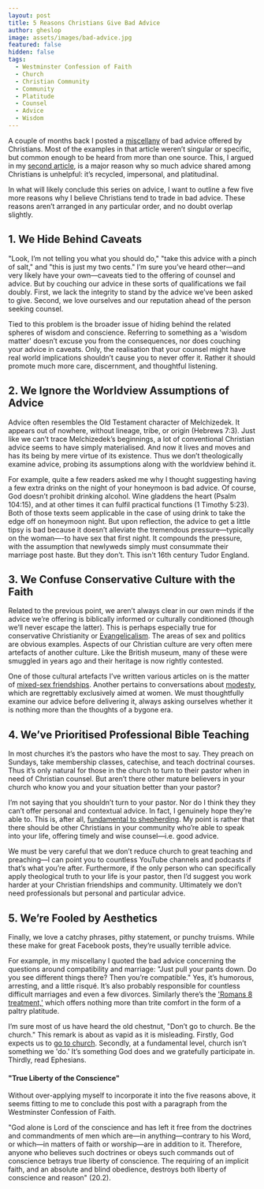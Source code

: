 ```yaml
---
layout: post
title: 5 Reasons Christians Give Bad Advice
author: gheslop
image: assets/images/bad-advice.jpg
featured: false
hidden: false
tags:
  - Westminster Confession of Faith
  - Church
  - Christian Community
  - Community
  - Platitude
  - Counsel
  - Advice
  - Wisdom
---
```

A couple of months back I posted a [miscellany](https://rekindle.co.za/content/2022-06-23-bad-advice "Bad Christian Advice") of bad advice offered by Christians. Most of the examples in that article weren’t singular or specific, but common enough to be heard from more than one source. This, I argued in my [second article](https://rekindle.co.za/content/2022-08-04-bad-advice "Platitudes aren't Advice"), is a major reason why so much advice shared among Christians is unhelpful: it’s recycled, impersonal, and platitudinal.

In what will likely conclude this series on advice, I want to outline a few five more reasons why I believe Christians tend to trade in bad advice. These reasons aren’t arranged in any particular order, and no doubt overlap slightly.

## 1. We Hide Behind Caveats

"Look, I’m not telling you what you should do," "take this advice with a pinch of salt," and "this is just my two cents." I’m sure you’ve heard other—and very likely have your own—caveats tied to the offering of counsel and advice. But by couching our advice in these sorts of qualifications we fail doubly. First, we lack the integrity to stand by the advice we’ve been asked to give. Second, we love ourselves and our reputation ahead of the person seeking counsel.

Tied to this problem is the broader issue of hiding behind the related spheres of wisdom and conscience. Referring to something as a 'wisdom matter' doesn’t excuse you from the consequences, nor does couching your advice in caveats. Only, the realisation that your counsel might have real world implications shouldn’t cause you to never offer it. Rather it should promote much more care, discernment, and thoughtful listening.

## 2. We Ignore the Worldview Assumptions of Advice

Advice often resembles the Old Testament character of Melchizedek. It appears out of nowhere, without lineage, tribe, or origin (Hebrews 7:3). Just like we can’t trace Melchizedek’s beginnings, a lot of conventional Christian advice seems to have simply materialised. And now it lives and moves and has its being by mere virtue of its existence. Thus we don’t theologically examine advice, probing its assumptions along with the worldview behind it.

For example, quite a few readers asked me why I thought suggesting having a few extra drinks on the night of your honeymoon is bad advice. Of course, God doesn’t prohibit drinking alcohol. Wine gladdens the heart (Psalm 104:15), and at other times it can fulfil practical functions (1 Timothy 5:23). Both of those texts seem applicable in the case of using drink to take the edge off on honeymoon night. But upon reflection, the advice to get a little tipsy is bad because it doesn’t alleviate the tremendous pressure—typically on the woman—-to have sex that first night. It compounds the pressure, with the assumption that newlyweds simply must consummate their marriage post haste. But they don’t. This isn't 16th century Tudor England.

## 3. We Confuse Conservative Culture with the Faith

Related to the previous point, we aren’t always clear in our own minds if the advice we’re offering is biblically informed or culturally conditioned (though we’ll never escape the latter). This is perhaps especially true for conservative Christianity or [Evangelicalism](https://rekindle.co.za/content/2022-08-30-doodle-evangelical-genitalia "Evangelicals and Genitals"). The areas of sex and politics are obvious examples. Aspects of our Christian culture are very often mere artefacts of another culture. Like the British museum, many of these were smuggled in years ago and their heritage is now rightly contested.

One of those cultural artefacts I’ve written various articles on is the matter of [mixed-sex friendships](https://rekindle.co.za/content/2021-03-17-friendship "Can I be Friends with Girls?"). Another pertains to conversations about [modesty](https://rekindle.co.za/content/mens-sexual-sins-and-modesty/ "Modesty and Sexual Sin"), which are regrettably exclusively aimed at women. We must thoughtfully examine our advice before delivering it, always asking ourselves whether it is nothing more than the thoughts of a bygone era.

## 4. We’ve Prioritised Professional Bible Teaching

In most churches it’s the pastors who have the most to say. They preach on Sundays, take membership classes, catechise, and teach doctrinal courses. Thus it’s only natural for those in the church to turn to their pastor when in need of Christian counsel. But aren’t there other mature believers in your church who know you and your situation better than your pastor?

I’m not saying that you shouldn’t turn to your pastor. Nor do I think they they can’t offer personal and contextual advice. In fact, I genuinely hope they’re able to. This is, after all, [fundamental to shepherding](https://rekindle.co.za/content/pastor-you-are-a-shepherd-not-a-rancher/ "Biblical Shepherding"). My point is rather that there should be other Christians in your community who’re able to speak into your life, offering timely and wise counsel—i.e. good advice.

We must be very careful that we don’t reduce church to great teaching and preaching—I can point you to countless YouTube channels and podcasts if that’s what you’re after. Furthermore, if the only person who can specifically apply theological truth to your life is your pastor, then I’d suggest you work harder at your Christian friendships and community. Ultimately we don’t need professionals but personal and particular advice.

## 5. We’re Fooled by Aesthetics

Finally, we love a catchy phrases, pithy statement, or punchy truisms. While these make for great Facebook posts, they’re usually terrible advice.

For example, in my miscellany I quoted the bad advice concerning the questions around compatibility and marriage: "Just pull your pants down. Do you see different things there? Then you’re compatible." Yes, it’s humorous, arresting, and a little risqué. It’s also probably responsible for countless difficult marriages and even a few divorces. Similarly there’s the ['Romans 8 treatment,'](https://rekindle.co.za/content/doodle-trite-comfort-from-the-sovereignty-of-god/ "Trite Comfort") which offers nothing more than trite comfort in the form of a paltry platitude.

I’m sure most of us have heard the old chestnut, "Don’t go to church. Be the church." This remark is about as vapid as it is misleading. Firstly, God expects us to [go to church](https://africa.thegospelcoalition.org/article/can-christian-not-churchgoer/ "Christians are Churchgoers"). Secondly, at a fundamental level, church isn’t something we 'do.' It’s something God does and we gratefully participate in. Thirdly, read Ephesians.

#### "True Liberty of the Conscience"

Without over-applying myself to incorporate it into the five reasons above, it seems fitting to me to conclude this post with a paragraph from the Westminster Confession of Faith.

"God alone is Lord of the conscience and has left it free from the doctrines and commandments of men which are—in anything—contrary to his Word, or which—in matters of faith or worship—are in addition to it. Therefore, anyone who believes such doctrines or obeys such commands out of conscience betrays true liberty of conscience. The requiring of an implicit faith, and an absolute and blind obedience, destroys both liberty of conscience and reason" (20.2).